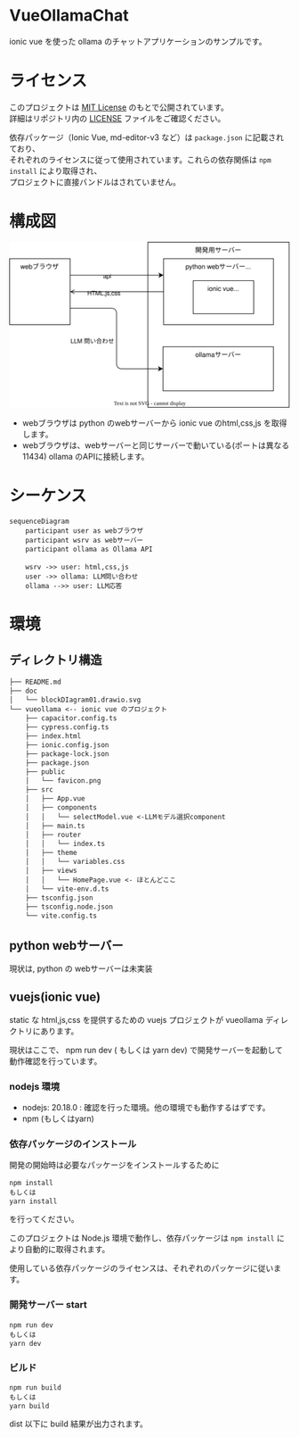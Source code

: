 # VueOllamaChat

ionic vue を使った ollama のチャットアプリケーションのサンプルです。

# ライセンス

このプロジェクトは [MIT License](https://opensource.org/licenses/MIT) のもとで公開されています。  
詳細はリポジトリ内の [LICENSE](./LICENSE) ファイルをご確認ください。

依存パッケージ（Ionic Vue, md-editor-v3 など）は `package.json` に記載されており、  
それぞれのライセンスに従って使用されています。これらの依存関係は `npm install` により取得され、  
プロジェクトに直接バンドルはされていません。

# 構成図

![構成図](doc/blockDIagram01.drawio.svg)

* webブラウザは python のwebサーバーから ionic vue のhtml,css,js を取得します。
* webブラウザは、webサーバーと同じサーバーで動いている(ポートは異なる11434) ollama のAPIに接続します。

# シーケンス

```mermaid
sequenceDiagram
    participant user as webブラウザ
    participant wsrv as webサーバー
    participant ollama as Ollama API

    wsrv ->> user: html,css,js
    user ->> ollama: LLM問い合わせ
    ollama -->> user: LLM応答
```

# 環境

## ディレクトリ構造

```
├── README.md
├── doc
│   └── blockDIagram01.drawio.svg
└── vueollama <-- ionic vue のプロジェクト
    ├── capacitor.config.ts
    ├── cypress.config.ts
    ├── index.html
    ├── ionic.config.json
    ├── package-lock.json
    ├── package.json
    ├── public
    │   └── favicon.png
    ├── src
    │   ├── App.vue
    │   ├── components
    │   │   └── selectModel.vue <-LLMモデル選択component
    │   ├── main.ts
    │   ├── router
    │   │   └── index.ts
    │   ├── theme
    │   │   └── variables.css
    │   ├── views
    │   │   └── HomePage.vue <- ほとんどここ
    │   └── vite-env.d.ts
    ├── tsconfig.json
    ├── tsconfig.node.json
    └── vite.config.ts
```

## python webサーバー

現状は, python の webサーバーは未実装

## vuejs(ionic vue)

static な html,js,css を提供するための vuejs プロジェクトが vueollama ディレクトリにあります。

現状はここで、 npm run dev ( もしくは yarn dev) で開発サーバーを起動して動作確認を行っています。

### nodejs 環境

* nodejs: 20.18.0 : 確認を行った環境。他の環境でも動作するはずです。
* npm (もしくはyarn)

### 依存パッケージのインストール

開発の開始時は必要なパッケージをインストールするために

```
npm install
もしくは
yarn install
```
を行ってください。

このプロジェクトは Node.js 環境で動作し、依存パッケージは `npm install` により自動的に取得されます。

使用している依存パッケージのライセンスは、それぞれのパッケージに従います。

### 開発サーバー start
```
npm run dev
もしくは
yarn dev
```

### ビルド

```
npm run build
もしくは
yarn build
```

dist 以下に build 結果が出力されます。
